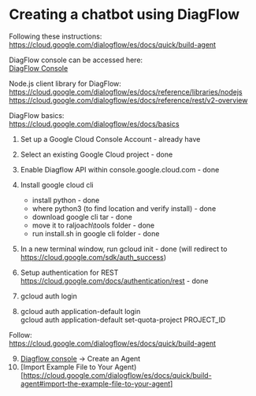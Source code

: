 # Creating a chatbot using DiagFlow
Following these instructions:
https://cloud.google.com/dialogflow/es/docs/quick/build-agent

DiagFlow console can be accessed here: <br/>
[DiagFlow Console](https://dialogflow.cloud.google.com/)

Node.js client library for DiagFlow: <br/>
https://cloud.google.com/dialogflow/es/docs/reference/libraries/nodejs
https://cloud.google.com/dialogflow/es/docs/reference/rest/v2-overview

DiagFlow basics: <br/>
https://cloud.google.com/dialogflow/es/docs/basics

1. Set up a Google Cloud Console Account - already have
2. Select an existing Google Cloud project - done
3. Enable Diagflow API within console.google.cloud.com - done
4. Install google cloud cli
   - install python - done
   - where python3 (to find location and verify install) - done
   - download google cli tar - done
   - move it to raljoach\tools folder - done
   - run install.sh in google cli folder - done
5. In a new terminal window, run 
   gcloud init - done (will redirect to https://cloud.google.com/sdk/auth_success)

6. Setup authentication for REST
   https://cloud.google.com/docs/authentication/rest - done

7. gcloud auth login
8. gcloud auth application-default login <br/>
   gcloud auth application-default set-quota-project PROJECT_ID


Follow: <br/>
https://cloud.google.com/dialogflow/es/docs/quick/build-agent

9. [Diagflow console](https://dialogflow.cloud.google.com/) -> Create an Agent
10. [Import Example File to Your Agent)[https://cloud.google.com/dialogflow/es/docs/quick/build-agent#import-the-example-file-to-your-agent]
